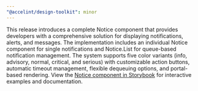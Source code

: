```yaml
---
"@accelint/design-toolkit": minor
---
```


This release introduces a complete Notice component that provides developers with a comprehensive solution for displaying notifications, alerts, and messages. The implementation includes an individual Notice component for single notifications and Notice.List for queue-based notification management. The system supports five color variants (info, advisory, normal, critical, and serious) with customizable action buttons, automatic timeout management, flexible dequeuing options, and portal-based rendering. View the [Notice component in Storybook](https://gohypergiant.github.io/standard-toolkit/?path=/docs/components-notice--playground) for interactive examples and documentation.

